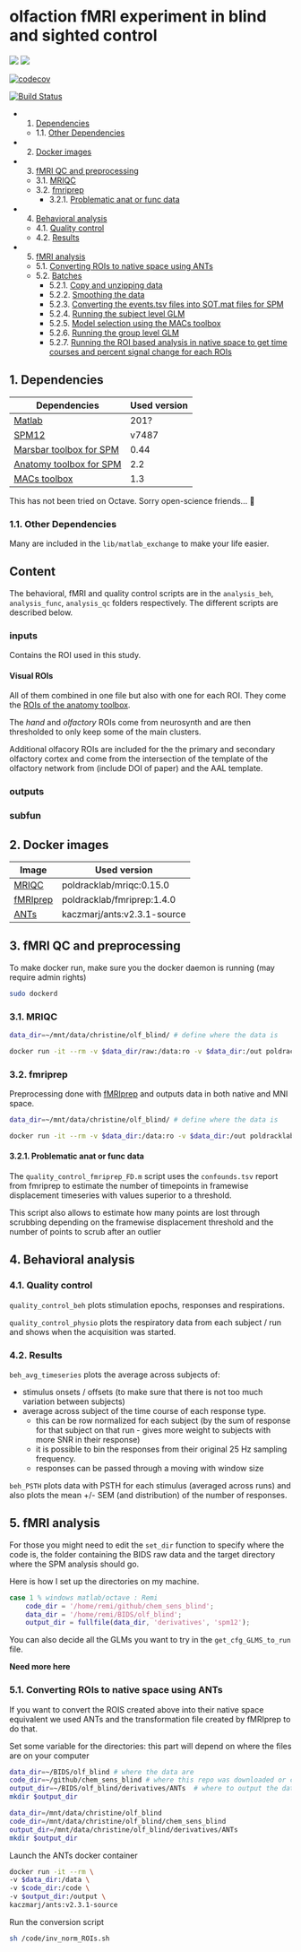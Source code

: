 # olfaction fMRI experiment in blind and sighted control

[![](https://img.shields.io/badge/Octave-CI-blue?logo=Octave&logoColor=white)](https://github.com/Remi-Gau/chem_sens_blind/actions)
![](https://github.com/Remi-Gau/chem_sens_blind/workflows/CI/badge.svg) 

[![codecov](https://codecov.io/gh/Remi-Gau/chem_sens_blind/branch/master/graph/badge.svg)](https://codecov.io/gh/Remi-Gau/chem_sens_blind)

[![Build Status](https://travis-ci.com/Remi-Gau/chem_sens_blind.svg?branch=master)](https://travis-ci.com/Remi-Gau/chem_sens_blind)


<!-- vscode-markdown-toc -->
* 1. [Dependencies](#Dependencies)
	* 1.1. [Other Dependencies](#OtherDependencies)
* 2. [Docker images](#Dockerimages)
* 3. [fMRI QC and preprocessing](#fMRIQCandpreprocessing)
	* 3.1. [MRIQC](#MRIQC)
	* 3.2. [fmriprep](#fmriprep)
		* 3.2.1. [Problematic anat or func data](#Problematicanatorfuncdata)
* 4. [Behavioral analysis](#Behavioralanalysis)
	* 4.1. [Quality control](#Qualitycontrol)
	* 4.2. [Results](#Results)
* 5. [fMRI analysis](#fMRIanalysis)
	* 5.1. [Converting ROIs to native space using ANTs](#ConvertingROIstonativespaceusingANTs)
	* 5.2. [Batches](#Batches)
		* 5.2.1. [Copy and unzipping data](#Copyandunzippingdata)
		* 5.2.2. [Smoothing the data](#Smoothingthedata)
		* 5.2.3. [Converting the events.tsv files into SOT.mat files for SPM](#Convertingtheevents.tsvfilesintoSOT.matfilesforSPM)
		* 5.2.4. [Running the subject level GLM](#RunningthesubjectlevelGLM)
		* 5.2.5. [Model selection using the MACs toolbox](#ModelselectionusingtheMACstoolbox)
		* 5.2.6. [Running the group level GLM](#RunningthegrouplevelGLM)
		* 5.2.7. [Running the ROI based analysis in native space to get time courses and percent signal change for each ROIs](#RunningtheROIbasedanalysisinnativespacetogettimecoursesandpercentsignalchangeforeachROIs)

<!-- vscode-markdown-toc-config
	numbering=true
	autoSave=true
	/vscode-markdown-toc-config -->
<!-- /vscode-markdown-toc -->


##  1. <a name='Dependencies'></a>Dependencies

| Dependencies                                                                                                              | Used version |
|---------------------------------------------------------------------------------------------------------------------------|--------------|
| [Matlab](https://www.mathworks.com/products/matlab.html)                                                                  | 201?         |
| [SPM12](https://www.fil.ion.ucl.ac.uk/spm/software/spm12/)                                                                | v7487        |
| [Marsbar toolbox for SPM](http://marsbar.sourceforge.net/download.html)                                                   | 0.44         |
| [Anatomy toolbox for SPM](https://www.fz-juelich.de/SharedDocs/Downloads/INM/INM-1/DE/Toolbox/Toolbox_22c.html?nn=563092) | 2.2          |
| [MACs toolbox](https://github.com/JoramSoch/MACS/releases/tag/v1.3)                                                       | 1.3          |

This has not been tried on Octave. Sorry open-science friends... :see_no_evil:

###  1.1. <a name='OtherDependencies'></a>Other Dependencies

Many are included in the `lib/matlab_exchange` to make your life easier.

## Content

The behavioral, fMRI and quality control scripts are in the `analysis_beh`, `analysis_func`, `analysis_qc` folders respectively. The different scripts are described below.

### inputs

Contains the ROI used in this study. 

#### Visual ROIs

All of them combined in one file but also with one for each ROI. They come the [ROIs of the anatomy toolbox](https://www.fz-juelich.de/SharedDocs/Downloads/INM/INM-1/DE/Toolbox/Toolbox_22c.html?nn=563092).

The _hand_ and _olfactory_ ROIs come from neurosynth and are then thresholded to only keep some of the main clusters.

Additional olfacory ROIs are included for the the primary and secondary olfactory cortex and come from the intersection of the template of the olfactory network from (include DOI of paper) and the AAL template.

### outputs

### subfun

##  2. <a name='Dockerimages'></a>Docker images

| Image                                                  | Used version                |
|--------------------------------------------------------|-----------------------------|
| [MRIQC](https://mriqc.readthedocs.io/en/stable/)       | poldracklab/mriqc:0.15.0    |
| [fMRIprep](https://fmriprep.readthedocs.io/en/stable/) | poldracklab/fmriprep:1.4.0  |
| [ANTs](http://marsbar.sourceforge.net/download.html)   | kaczmarj/ants:v2.3.1-source |

##  3. <a name='fMRIQCandpreprocessing'></a>fMRI QC and preprocessing

To make docker run, make sure you the docker daemon is running (may require admin rights)
```bash
sudo dockerd
```

###  3.1. <a name='MRIQC'></a>MRIQC

```bash
data_dir=~/mnt/data/christine/olf_blind/ # define where the data is

docker run -it --rm -v $data_dir/raw:/data:ro -v $data_dir:/out poldracklab/mriqc:0.15.0 /data /out/derivatives/mriqc participant --verbose-reports --mem_gb 50 --n_procs 16 -m bold
```

###  3.2. <a name='fmriprep'></a>fmriprep

Preprocessing done with [fMRIprep](https://fmriprep.readthedocs.io/en/stable/) and outputs data in both native and MNI space.  

```bash
data_dir=~/mnt/data/christine/olf_blind/ # define where the data is

docker run -it --rm -v $data_dir:/data:ro -v $data_dir:/out poldracklab/fmriprep:1.4.0 /data/raw /out/derivatives/ participant --participant_label ctrl02 ctrl06 ctrl07 ctrl08 ctrl09 --fs-license-file /data/freesurfer/license.txt --output-spaces T1w:res-native MNI152NLin2009cAsym:res-native --nthreads 10 --use-aroma
```

####  3.2.1. <a name='Problematicanatorfuncdata'></a>Problematic anat or func data

The `quality_control_fmriprep_FD.m` script uses the `confounds.tsv` report from fmriprep to estimate the number of timepoints in framewise displacement timeseries with values superior to a threshold.

This script also allows to estimate how many points are lost through scrubbing depending on the framewise displacement threshold and the number of points to scrub after an outlier

##  4. <a name='Behavioralanalysis'></a>Behavioral analysis

###  4.1. <a name='Qualitycontrol'></a>Quality control

`quality_control_beh` plots stimulation epochs, responses and respirations.

`quality_control_physio` plots the respiratory data from each subject / run and shows when the acquisition was started.

###  4.2. <a name='Results'></a>Results

`beh_avg_timeseries` plots the average across subjects of:
-   stimulus onsets / offsets (to make sure that there is not too much variation between subjects)
-   average across subject of the time course of each response type.
    -   this can be row normalized for each subject (by the sum of response for that subject on that run - gives more weight to subjects with more SNR in their response)
    -   it is possible to bin the responses from their original 25 Hz sampling frequency.
    -   responses can be passed through a moving with window size

`beh_PSTH` plots data with PSTH for each stimulus (averaged across runs) and also plots the mean +/- SEM (and distribution) of the number of responses.

##  5. <a name='fMRIanalysis'></a>fMRI analysis

For those you might need to edit the `set_dir` function to specify where the code is, the folder containing the BIDS raw data and the target directory where the SPM analysis should go.

Here is how I set up the directories on my machine.

```matlab
case 1 % windows matlab/octave : Remi
    code_dir = '/home/remi/github/chem_sens_blind';
    data_dir = '/home/remi/BIDS/olf_blind';
    output_dir = fullfile(data_dir, 'derivatives', 'spm12');
```

You can also decide all the GLMs you want to try in the `get_cfg_GLMS_to_run` file.

**Need more here**

###  5.1. <a name='ConvertingROIstonativespaceusingANTs'></a>Converting ROIs to native space using ANTs

If you want to convert the ROIS created above into their native space equivalent we used ANTs and the transformation file created by fMRIprep to do that.

Set some variable for the directories: this part will depend on where the files are on your computer

```bash
data_dir=~/BIDS/olf_blind # where the data are
code_dir=~/github/chem_sens_blind # where this repo was downloaded or cloned
output_dir=~/BIDS/olf_blind/derivatives/ANTs  # where to output the data
mkdir $output_dir
```

```bash
data_dir=/mnt/data/christine/olf_blind
code_dir=/mnt/data/christine/olf_blind/chem_sens_blind
output_dir=/mnt/data/christine/olf_blind/derivatives/ANTs
mkdir $output_dir
```

Launch the ANTs docker container

```bash
docker run -it --rm \
-v $data_dir:/data \
-v $code_dir:/code \
-v $output_dir:/output \
kaczmarj/ants:v2.3.1-source
```

Run the conversion script
```bash
sh /code/inv_norm_ROIs.sh
```
